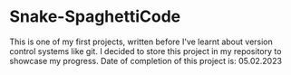 # Snake-SpaghettiCode
This is one of my first projects, written before I've learnt about version control systems like git. I decided to store this project in my repository to showcase my progress. Date of completion of this project is: 05.02.2023
